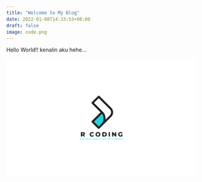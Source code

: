 ```yaml
---
title: "Welcome to My Blog"
date: 2022-01-08T14:33:53+08:00
draft: false
image: code.png
---
```


Hello World!!
kenalin aku hehe...

![R code](Rcode.png)